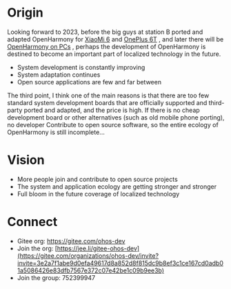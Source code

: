 # Origin

Looking forward to 2023, before the big guys at station B ported and adapted OpenHarmony for [XiaoMi 6](https://space.bilibili.com/1570309) and [OnePlus 6T](https://space.bilibili.com/36549646) , and later there will be [OpenHarmony on PCs](https://www.bilibili.com/video/BV1DM411J7N3) , perhaps the development of OpenHarmony is destined to become an important part of localized technology in the future.

- System development is constantly improving
- System adaptation continues
- Open source applications are few and far between

The third point, I think one of the main reasons is that there are too few standard system development boards that are officially supported and third-party ported and adapted, and the price is high. If there is no cheap development board or other alternatives (such as old mobile phone porting), no developer Contribute to open source software, so the entire ecology of OpenHarmony is still incomplete...

# Vision

- More people join and contribute to open source projects
- The system and application ecology are getting stronger and stronger
- Full bloom in the future coverage of localized technology

# Connect

- Gitee org: https://gitee.com/ohos-dev
- Join the org: [https://jee.li/gitee-ohos-dev](https://gitee.com/organizations/ohos-dev/invite?invite=3e2a7f1abe9d0efa49617d8a852d8f815dc9b8ef3c1ce167cd0adb01a5086426e83dfb7567e372c07e42be1c09b9ee3b)
- Join the group: 752399947
